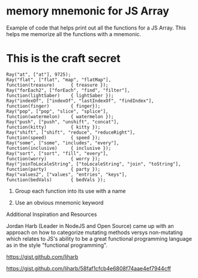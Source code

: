 # memory mnemonic for JS Array

Example of code that helps print out all the functions for a JS Array. This helps me memorize all the functions with a mnemonic.

# This is the craft secret

```
Ray("at", ["at"], 9725);
Ray("flat", ["flat", "map", "flatMap"],                             function(treasure)      { treasure });
Ray("forEach2", ["forEach", "find", "filter"],                      function(lightSaber)    { lightSaber });
Ray("indexOf", ["indexOf", "lastIndexOf", "findIndex"],             function(finger)        { finger});
Ray("pop", ["pop", "slice", "splice"],                              function(watermelon)    { watermelon });
Ray("push", ["push", "unshift", "concat"],                          function(kitty)         { kitty });
Ray("shift", ["shift", "reduce", "reduceRight"],                    function(speed)         { speed });
Ray("some", ["some", "includes", "every"],                          function(inclusive)     { inclusive });
Ray("sort", ["sort", "fill", "every"],                              function(worry)         { worry });
Ray("joinToLocaleString", ["toLocaleString", "join", "toString"],   function(party)         { party });
Ray("values2", ["values", "entries", "keys"],                       function(bedVals)       { bedVals });
```

1. Group each function into its use with a name

2. Use an obvious mnemonic keyword

Additional Inspiration and Resources

Jordan Harb (Leader in NodeJS and Open Source) came up with an approach on how to categorize mutating methods versys non-mutating which relates to JS's ability to be a great functional programming language as in the style "functional programming".

https://gist.github.com/ljharb

https://gist.github.com/ljharb/58faf1cfcb4e6808f74aae4ef7944cff

